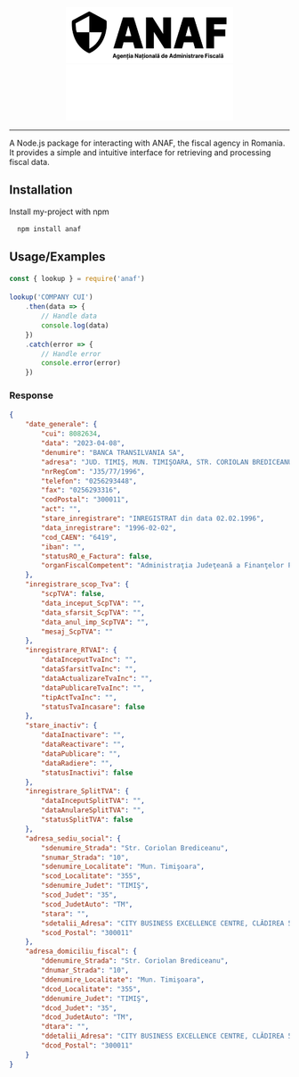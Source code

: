 
<p align="center">
  <img src="https://github.com/Bogdwynny/RO-BUSINESS-ANAF-LOOKUP-API/blob/main/assets/logo-wh.png?raw=trueg#gh-light-mode-only" width="300" height="100">
  <img src="https://github.com/Bogdwynny/RO-BUSINESS-ANAF-LOOKUP-API/blob/main/assets/logo-dk.png?raw=true#gh-dark-mode-only" width="300" height="100">
</p>

---

A Node.js package for interacting with ANAF, the fiscal agency in Romania. It provides a simple and intuitive interface for retrieving and processing fiscal data.


## Installation

Install my-project with npm

```bash
  npm install anaf
```

## Usage/Examples

```javascript
const { lookup } = require('anaf')

lookup('COMPANY CUI')
    .then(data => {
        // Handle data
        console.log(data)
    })
    .catch(error => {
        // Handle error
        console.error(error)
    })
```

### Response
```json
{
    "date_generale": {
        "cui": 8082634,
        "data": "2023-04-08",
        "denumire": "BANCA TRANSILVANIA SA",
        "adresa": "JUD. TIMIŞ, MUN. TIMIŞOARA, STR. CORIOLAN BREDICEANU, NR.10, CITY BUSINESS EXCELLENCE CENTRE, CLĂDIREA 5 (E) ŞI 4 (D), PARTER, CAMERA P2",
        "nrRegCom": "J35/77/1996",
        "telefon": "0256293448",
        "fax": "0256293316",
        "codPostal": "300011",
        "act": "",
        "stare_inregistrare": "INREGISTRAT din data 02.02.1996",
        "data_inregistrare": "1996-02-02",
        "cod_CAEN": "6419",
        "iban": "",
        "statusRO_e_Factura": false,
        "organFiscalCompetent": "Administraţia Judeţeană a Finanţelor Publice Timiş"
    },
    "inregistrare_scop_Tva": {
        "scpTVA": false,
        "data_inceput_ScpTVA": "",
        "data_sfarsit_ScpTVA": "",
        "data_anul_imp_ScpTVA": "",
        "mesaj_ScpTVA": ""
    },
    "inregistrare_RTVAI": {
        "dataInceputTvaInc": "",
        "dataSfarsitTvaInc": "",
        "dataActualizareTvaInc": "",
        "dataPublicareTvaInc": "",
        "tipActTvaInc": "",
        "statusTvaIncasare": false
    },
    "stare_inactiv": {
        "dataInactivare": "",
        "dataReactivare": "",
        "dataPublicare": "",
        "dataRadiere": "",
        "statusInactivi": false
    },
    "inregistrare_SplitTVA": {
        "dataInceputSplitTVA": "",
        "dataAnulareSplitTVA": "",
        "statusSplitTVA": false
    },
    "adresa_sediu_social": {
        "sdenumire_Strada": "Str. Coriolan Brediceanu",
        "snumar_Strada": "10",
        "sdenumire_Localitate": "Mun. Timişoara",
        "scod_Localitate": "355",
        "sdenumire_Judet": "TIMIŞ",
        "scod_Judet": "35",
        "scod_JudetAuto": "TM",
        "stara": "",
        "sdetalii_Adresa": "CITY BUSINESS EXCELLENCE CENTRE, CLĂDIREA 5 (E) ŞI 4 (D), PARTER, CAMERA P2",
        "scod_Postal": "300011"
    },
    "adresa_domiciliu_fiscal": {
        "ddenumire_Strada": "Str. Coriolan Brediceanu",
        "dnumar_Strada": "10",
        "ddenumire_Localitate": "Mun. Timişoara",
        "dcod_Localitate": "355",
        "ddenumire_Judet": "TIMIŞ",
        "dcod_Judet": "35",
        "dcod_JudetAuto": "TM",
        "dtara": "",
        "ddetalii_Adresa": "CITY BUSINESS EXCELLENCE CENTRE, CLĂDIREA 5 (E) ŞI 4 (D), PARTER, CAMERA P2",
        "dcod_Postal": "300011"
    }
}
```
